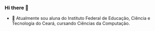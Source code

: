 ### Hi there 👋

- 🌱 Atualmente sou aluna do Instituto Federal de Educação, Ciência e Tecnologia do Ceará, cursando Ciências da Computação.
<!--
**kelsiane-lima/kelsiane-lima** is a ✨ _special_ ✨ repository because its `README.md` (this file) appears on your GitHub profile.

Here are some ideas to get you started:

- 🔭 I’m currently working on ...
- 🌱 I’m currently learning ...
- 👯 I’m looking to collaborate on ...
- 🤔 I’m looking for help with ...
- 💬 Ask me about ...
- 📫 How to reach me: ...
- 😄 Pronouns: ...
- ⚡ Fun fact: ...
-->
